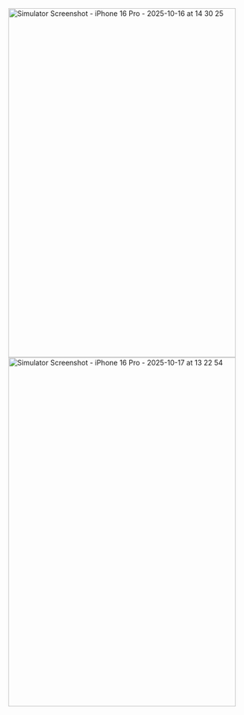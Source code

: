 
<img width="456" height="700" alt="Simulator Screenshot - iPhone 16 Pro - 2025-10-16 at 14 30 25" src="https://github.com/user-attachments/assets/a1b6f313-f6ec-4f6e-8e8b-a3d7e051e715" />
<img width="456" height="700" alt="Simulator Screenshot - iPhone 16 Pro - 2025-10-17 at 13 22 54" src="https://github.com/user-attachments/assets/8962a4f3-ef09-40e8-b933-31f27f68f023" />
